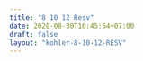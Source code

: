 ```yaml
---
title: "8 10 12 Resv"
date: 2020-08-30T10:45:54+07:00
draft: false
layout: "kohler-8-10-12-RESV"
---
```


